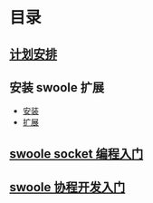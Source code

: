 # 目录

## [计划安排](iCourse/0x00_schedule.md)
## 安装 swoole 扩展
* [安装](iCourse/0x01_install.md)
* [扩展](iCourse/0x02_php扩展认识.md)
## [swoole socket 编程入门](iCourse/0x03_swoole_socket编程入门(tcp).md)
## [swoole 协程开发入门](iCourse/0x04_swoole协程开发入门.md)